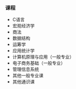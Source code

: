 ### 课程
* C语言
* 宏观经济学
* 商法
* 数据结构
* 运筹学
* 应用统计学
* 计算机原理与应用（一般专业）
* 电子商务基础（一般专业）
* 管理信息系统
* 其他一般专业课
* 其他通识课